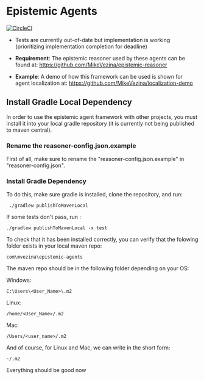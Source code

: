 # Epistemic Agents 
[![CircleCI](https://circleci.com/gh/MikeVezina/epistemic-agents/tree/master.svg?style=svg&circle-token=d7ce6dbdee725382aab008ae3406668de1e409d7)](https://circleci.com/gh/MikeVezina/epistemic-agents/tree/master)

- Tests are currently out-of-date but implementation is working (prioritizing implementation completion for deadline)

- **Requirement**: The epistemic reasoner used by these agents can be found at: https://github.com/MikeVezina/epistemic-reasoner
- **Example**: A demo of how this framework can be used is shown for agent localization at: https://github.com/MikeVezina/localization-demo


## Install Gradle Local Dependency

In order to use the epistemic agent framework with other projects, you must install it into your local gradle repository (it is currently not being published to maven central). 


### Rename the reasoner-config.json.example
First of all, make sure to rename the "reasoner-config.json.example" in "reasoner-config.json".

### Install Gradle Dependency
To do this, make sure gradle is installed, clone the repository, and run: 
   
     ./gradlew publishToMavenLocal 
   
If some tests don't pass, run :  

    ./gradlew publishToMavenLocal -x test 


To check that it has been installed correctly, you can verify that the folowing folder exists in your local maven repo:

    com\mvezina\epistemic-agents

The maven repo should be in the following folder depending on your OS:

Windows:

    C:\Users\<User_Name>\.m2

Linux:

    /home/<User_Name>/.m2

Mac:

    /Users/<user_name>/.m2

And of course, for Linux and Mac, we can write in the short form:

    ~/.m2

Everything should be good now
